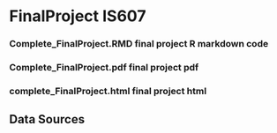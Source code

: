 # FinalProject IS607

### Complete_FinalProject.RMD        final project R markdown code 
### Complete_FinalProject.pdf        final project pdf 
### complete_FinalProject.html       final project html  


## Data Sources

